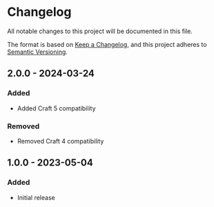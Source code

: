 # Changelog

All notable changes to this project will be documented in this file.

The format is based on [Keep a Changelog](https://keepachangelog.com/en/1.0.0/),
and this project adheres to [Semantic Versioning](https://semver.org/spec/v2.0.0.html).

## 2.0.0 - 2024-03-24

### Added
- Added Craft 5 compatibility

### Removed
- Removed Craft 4 compatibility

## 1.0.0 - 2023-05-04

### Added
- Initial release
